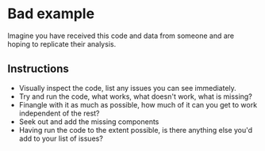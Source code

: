 # Bad example

Imagine you have received this code and data from someone and are hoping to replicate their analysis.

## Instructions

* Visually inspect the code, list any issues you can see immediately.
* Try and run the code, what works, what doesn't work, what is missing?
* Finangle with it as much as possible, how much of it can you get to work independent of the rest?
* Seek out and add the missing components
* Having run the code to the extent possible, is there anything else you'd add to your list of issues?
